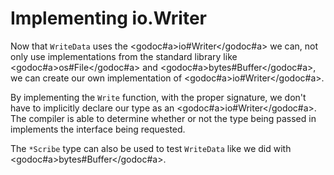 # Implementing io.Writer

Now that `WriteData` uses the <godoc#a>io#Writer</godoc#a> we can, not only use implementations from the standard library like <godoc#a>os#File</godoc#a> and <godoc#a>bytes#Buffer</godoc#a>, we can create our own implementation of <godoc#a>io#Writer</godoc#a>.

<go src="src/func-custom" sym="-all Scribe"></go>

By implementing the `Write` function, with the proper signature, we don't have to implicitly declare our type as an <godoc#a>io#Writer</godoc#a>. The compiler is able to determine whether or not the type being passed in implements the interface being requested.

<go src="src/func-custom-bad" run="." exit="2" code="main.go#bad"></go>

The `*Scribe` type can also be used to test `WriteData` like we did with <godoc#a>bytes#Buffer</godoc#a>.

<go src="src/func-custom" test="-v" code="main_test.go#test"></go>
